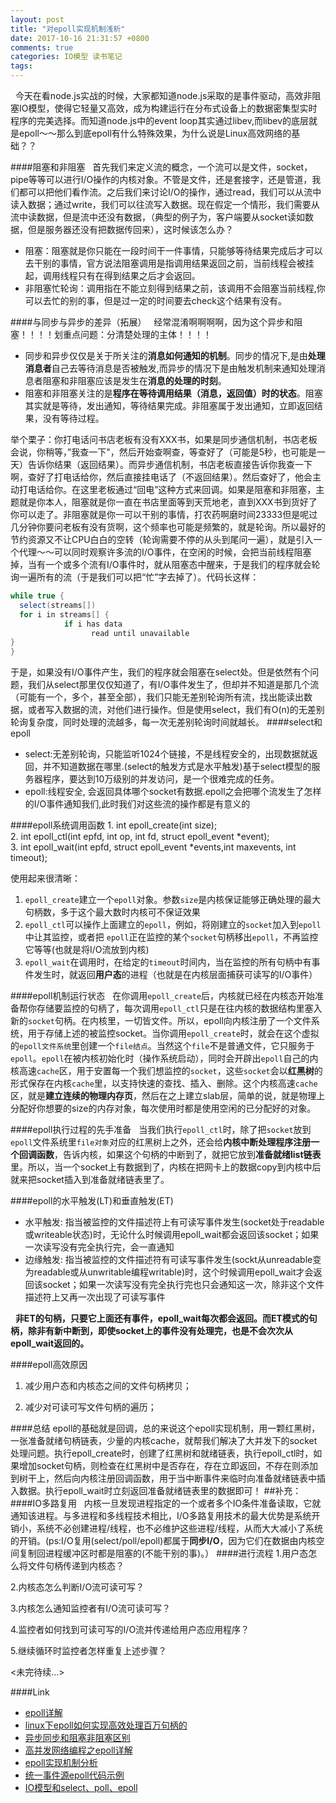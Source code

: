 ```yaml
---
layout: post
title: "对epoll实现机制浅析"
date: 2017-10-16 21:31:57 +0800
comments: true
categories: IO模型 读书笔记
tags: 
---
```

&nbsp;&nbsp;今天在看node.js实战的时候，大家都知道node.js采取的是事件驱动，高效非阻塞IO模型，使得它轻量又高效，成为构建运行在分布式设备上的数据密集型实时程序的完美选择。而知道node.js中的event loop其实通过libev,而libev的底层就是epoll～～那么到底epoll有什么特殊效果，为什么说是Linux高效网络的基础？？<!--more-->

####阻塞和非阻塞
&nbsp;&nbsp;首先我们来定义流的概念，一个流可以是文件，socket，pipe等等可以进行I/O操作的内核对象。不管是文件，还是套接字，还是管道，我们都可以把他们看作流。之后我们来讨论I/O的操作，通过read，我们可以从流中读入数据；通过write，我们可以往流写入数据。现在假定一个情形，我们需要从流中读数据，但是流中还没有数据，（典型的例子为，客户端要从socket读如数据，但是服务器还没有把数据传回来），这时候该怎么办？

* 阻塞：阻塞就是你只能在一段时间干一件事情，只能够等待结果完成后才可以去干别的事情，官方说法阻塞调用是指调用结果返回之前，当前线程会被挂起，调用线程只有在得到结果之后才会返回。
* 非阻塞忙轮询：调用指在不能立刻得到结果之前，该调用不会阻塞当前线程,你可以去忙的别的事，但是过一定的时间要去check这个结果有没有。

####与同步与异步的差异（拓展）
&nbsp;&nbsp;经常混淆啊啊啊啊，因为这个异步和阻塞！！！！划重点问题：分清楚处理的主体！！！！

* 同步和异步仅仅是关于所关注的**消息如何通知的机制**。同步的情况下,是由**处理消息者**自己去等待消息是否被触发,而异步的情况下是由触发机制来通知处理消息者阻塞和非阻塞应该是发生在**消息的处理的时刻**。
* 阻塞和非阻塞关注的是**程序在等待调用结果（消息，返回值）时的状态**。阻塞其实就是等待，发出通知，等待结果完成。非阻塞属于发出通知，立即返回结果，没有等待过程。

举个栗子：你打电话问书店老板有没有XXX书，如果是同步通信机制，书店老板会说，你稍等，”我查一下"，然后开始查啊查，等查好了（可能是5秒，也可能是一天）告诉你结果（返回结果）。而异步通信机制，书店老板直接告诉你我查一下啊，查好了打电话给你，然后直接挂电话了（不返回结果）。然后查好了，他会主动打电话给你。在这里老板通过“回电”这种方式来回调。如果是阻塞和非阻塞，主题就是你本人，阻塞就是你一直在书店里面等到天荒地老，直到XXX书到货好了你可以走了。非阻塞就是你一可以干别的事情，打农药啊磨时间23333但是呢过几分钟你要问老板有没有货啊，这个频率也可能是频繁的，就是轮询。所以最好的节约资源又不让CPU白白的空转（轮询需要不停的从头到尾问一遍），就是引入一个代理～～可以同时观察许多流的I/O事件，在空闲的时候，会把当前线程阻塞掉，当有一个或多个流有I/O事件时，就从阻塞态中醒来，于是我们的程序就会轮询一遍所有的流（于是我们可以把“忙”字去掉了）。代码长这样：

```java
while true {
  select(streams[])
  for i in streams[] {
            if i has data
                  read until unavailable
}
}

```
于是，如果没有I/O事件产生，我们的程序就会阻塞在select处。但是依然有个问题，我们从select那里仅仅知道了，有I/O事件发生了，但却并不知道是那几个流（可能有一个，多个，甚至全部），我们只能无差别轮询所有流，找出能读出数据，或者写入数据的流，对他们进行操作。但是使用select，我们有O(n)的无差别轮询复杂度，同时处理的流越多，每一次无差别轮询时间就越长。
####select和epoll
* select:无差别轮询，只能监听1024个链接，不是线程安全的，出现数据就返回，并不知道数据在哪里.(select的触发方式是水平触发)基于select模型的服务器程序，要达到10万级别的并发访问，是一个很难完成的任务。
* epoll:线程安全, 会返回具体哪个socket有数据.epoll之会把哪个流发生了怎样的I/O事件通知我们,此时我们对这些流的操作都是有意义的

####epoll系统调用函数
	1. int epoll_create(int size);  
	2. int epoll_ctl(int epfd, int op, int fd, struct epoll_event *event);  
	3. int epoll_wait(int epfd, struct epoll_event *events,int maxevents, int timeout);

使用起来很清晰：

1. `epoll_create`建立一个`epoll`对象。参数`size`是内核保证能够正确处理的最大句柄数，多于这个最大数时内核可不保证效果
2. `epoll_ctl`可以操作上面建立的`epoll`，例如，将刚建立的`socket`加入到`epoll`中让其监控，或者把 `epoll`正在监控的某个`socket`句柄移出`epoll`，不再监控它等等(也就是将I/O流放到内核)
3. `epoll_wait`在调用时，在给定的`timeout`时间内，当在监控的所有句柄中有事件发生时，就返回**用户态**的进程（也就是在内核层面捕获可读写的I/O事件）

####epoll机制运行状态
&nbsp;&nbsp;在你调用`epoll_create`后，内核就已经在内核态开始准备帮你存储要监控的句柄了，每次调用`epoll_ctl`只是在往内核的数据结构里塞入新的`socket`句柄。在内核里，一切皆文件。所以，epoll向内核注册了一个文件系统，用于存储上述的被监控socket。当你调用`epoll_create`时，就会在这个虚拟的`epoll文件系统`里创建一个`file结点`。当然这个`file`不是普通文件，它只服务于`epoll`。`epoll`在被内核初始化时（操作系统启动），同时会开辟出`epoll`自己的内核高速`cache`区，用于安置每一个我们想监控的`socket`，这些`socket`会以**红黑树**的形式保存在内核`cache`里，以支持快速的查找、插入、删除。这个内核高速`cache`区，就是**建立连续的物理内存页**，然后在之上建立slab层，简单的说，就是物理上分配好你想要的size的内存对象，每次使用时都是使用空闲的已分配好的对象。

####epoll执行过程的先手准备
&nbsp;&nbsp;当我们执行`epoll_ctl`时，除了把`socket`放到`epoll`文件系统里`file对象`对应的红黑树上之外，还会给**内核中断处理程序注册一个回调函数**，告诉内核，如果这个句柄的中断到了，就把它放到**准备就绪list链表**里。所以，当一个socket上有数据到了，内核在把网卡上的数据copy到内核中后就来把socket插入到准备就绪链表里了。

####epoll的水平触发(LT)和垂直触发(ET)
* 水平触发: 指当被监控的文件描述符上有可读写事件发生(socket处于readable或writeable状态)时，无论什么时候调用epoll_wait都会返回该socket；如果一次读写没有完全执行完，会一直通知
* 边缘触发: 指当被监控的文件描述符有可读写事件发生(sockt从unreadable变为readable或从unwritable编程writable)时，这个时候调用epoll_wait才会返回该socket；如果一次读写没有完全执行完也只会通知这一次，除非这个文件描述符上又再一次出现了可读写事件

&nbsp;&nbsp;**非ET的句柄，只要它上面还有事件，epoll_wait每次都会返回。而ET模式的句柄，除非有新中断到，即使socket上的事件没有处理完，也是不会次次从epoll_wait返回的。**

####epoll高效原因
1. 减少用户态和内核态之间的文件句柄拷贝；

2. 减少对可读可写文件句柄的遍历；

####总结
epoll的基础就是回调，总的来说这个epoll实现机制，用一颗红黑树，一张准备就绪句柄链表，少量的内核cache，就帮我们解决了大并发下的socket处理问题。执行epoll_create时，创建了红黑树和就绪链表，执行epoll_ctl时，如果增加socket句柄，则检查在红黑树中是否存在，存在立即返回，不存在则添加到树干上，然后向内核注册回调函数，用于当中断事件来临时向准备就绪链表中插入数据。执行epoll_wait时立刻返回准备就绪链表里的数据即可！
##补充：
####IO多路复用
&nbsp;&nbsp;内核一旦发现进程指定的一个或者多个IO条件准备读取，它就通知该进程。与多进程和多线程技术相比，I/O多路复用技术的最大优势是系统开销小，系统不必创建进程/线程，也不必维护这些进程/线程，从而大大减小了系统的开销。(ps:I/O复用(select/poll/epoll)都属于**同步I/O**，因为它们在数据由内核空间复制回进程缓冲区时都是阻塞的(不能干别的事)。）
####进行流程
1.用户态怎么将文件句柄传递到内核态？

2.内核态怎么判断I/O流可读可写？

3.内核怎么通知监控者有I/O流可读可写？

4.监控者如何找到可读可写的I/O流并传递给用户态应用程序？

5.继续循环时监控者怎样重复上述步骤？

<未完待续...>

####Link

* [epoll详解](https://www.zhihu.com/question/20122137
)
*  [linux下epoll如何实现高效处理百万句柄的](http://blog.csdn.net/russell_tao/article/details/7160071)
* [异步同步和阻塞非阻塞区别](https://www.zhihu.com/question/19732473)
* [高并发网络编程之epoll详解](http://www.open-open.com/lib/view/open1410403215664.html)
* [epoll实现机制分析](http://www.cnblogs.com/sniperHW/p/3619384.html)
* [统一事件源epoll代码示例](http://www.cnblogs.com/charlesblc/p/5554785.html)
* [IO模型和select、poll、epoll](http://www.cnblogs.com/linganxiong/p/5583415.html)

